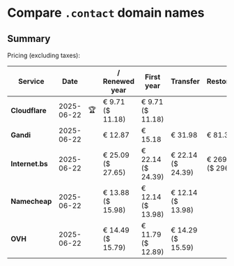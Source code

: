 # Compare `.contact` domain names

## Summary

Pricing (excluding taxes):

| Service | Date |  | / Renewed year | First year | Transfer | Restoration |
|--|--|--|--|--|--|--|
| **Cloudflare** | 2025-06-22 | 🏆 | € 9.71<br>($ 11.18) | € 9.71<br>($ 11.18) |  |  |
| **Gandi** | 2025-06-22 |  | € 12.87 | € 15.18 | € 31.98 | € 81.31 |
| **Internet.bs** | 2025-06-22 |  | € 25.09<br>($ 27.65) | € 22.14<br>($ 24.39) | € 22.14<br>($ 24.39) | € 269.45<br>($ 296.85) |
| **Namecheap** | 2025-06-22 |  | € 13.88<br>($ 15.98) | € 12.14<br>($ 13.98) | € 12.14<br>($ 13.98) |  |
| **OVH** | 2025-06-22 |  | € 14.49<br>($ 15.79) | € 11.79<br>($ 12.89) | € 14.29<br>($ 15.59) |  |
